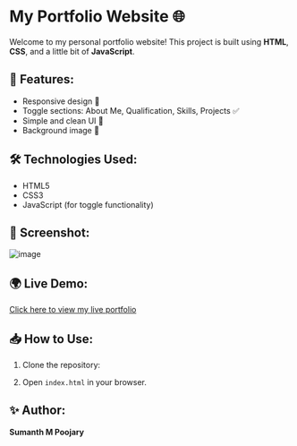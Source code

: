 # My Portfolio Website 🌐

Welcome to my personal portfolio website! This project is built using **HTML**, **CSS**, and a little bit of **JavaScript**.

## 🚀 Features:

- Responsive design 🌈
- Toggle sections: About Me, Qualification, Skills, Projects ✅
- Simple and clean UI 💎
- Background image 🎨

## 🛠️ Technologies Used:

- HTML5
- CSS3
- JavaScript (for toggle functionality)

## 📸 Screenshot:

![image](https://github.com/user-attachments/assets/6d382cf8-2e62-41c0-9330-57522fef8446)


## 🌍 Live Demo:

[Click here to view my live portfolio](https://cute-starlight-e72f9d.netlify.app/) 


## 📥 How to Use:

1. Clone the repository:

2. Open `index.html` in your browser.

## ✨ Author:

**Sumanth M Poojary**

